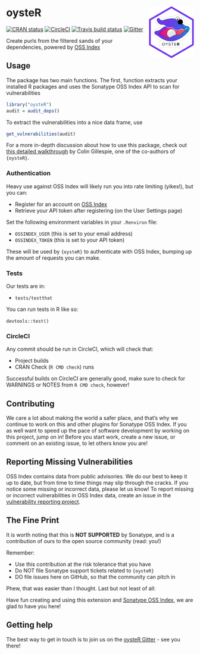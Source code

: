 
<!-- README.md is generated from README.Rmd. Please edit that file -->

# oysteR <a href='https://tidyverse.tidyverse.org'><img src='man/figures/logo.png' align="right" height="138.5" /></a>

[![CRAN
status](https://www.r-pkg.org/badges/version/oysteR)](https://CRAN.R-project.org/package=oysteR)
[![CircleCI](https://circleci.com/gh/sonatype-nexus-community/oysteR.svg?style=shield)](https://circleci.com/gh/sonatype-nexus-community/oysteR)
[![Travis build
status](https://travis-ci.org/sonatype-nexus-community/oysteR.svg?branch=master)](https://travis-ci.org/sonatype-nexus-community/oysteR)
[![Gitter](https://badges.gitter.im/sonatype-nexus-community/oysteR.svg)](https://gitter.im/sonatype-nexus-community/oysteR?utm_source=badge&utm_medium=badge&utm_campaign=pr-badge)

Create purls from the filtered sands of your dependencies, powered by
[OSS Index](https://ossindex.sonatype.org/)

## Usage

The package has two main functions. The first, function extracts your
installed R packages and uses the Sonatype OSS Index API to scan for
vulnerabilities

``` r
library("oysteR")
audit = audit_deps()
```

To extract the vulnerabilities into a nice data frame, use

``` r
get_vulnerabilities(audit)
```

For a more in-depth discussion about how to use this package, check out
[this detailed
walkthrough](https://www.jumpingrivers.com/blog/r-package-vulnerabilities-security/)
by Colin Gillespie, one of the co-authors of `{oysteR}`.

### Authentication

Heavy use against OSS Index will likely run you into rate limiting
(yikes\!), but you can:

  - Register for an account on [OSS
    Index](https://ossindex.sonatype.org/)
  - Retrieve your API token after registering (on the User Settings
    page)

Set the following environment variables in your `.Renviron` file:

  - `OSSINDEX_USER` (this is set to your email address)
  - `OSSINDEX_TOKEN` (this is set to your API token)

These will be used by `{oysteR}` to authenticate with OSS Index, bumping
up the amount of requests you can make.

### Tests

Our tests are in:

  - `tests/testthat`

You can run tests in R like so:

`devtools::test()`

### CircleCI

Any commit should be run in CircleCI, which will check that:

  - Project builds
  - CRAN Check (`R CMD check`) runs

Successful builds on CircleCI are generally good, make sure to check for
WARNINGS or NOTES from `R CMD check`, however\!

## Contributing

We care a lot about making the world a safer place, and that’s why we
continue to work on this and other plugins for Sonatype OSS Index. If
you as well want to speed up the pace of software development by working
on this project, jump on in\! Before you start work, create a new issue,
or comment on an existing issue, to let others know you are\!

## Reporting Missing Vulnerabilities

OSS Index contains data from public advisories. We do our best to keep
it up to date, but from time to time things may slip through the cracks.
If you notice some missing or incorrect data, please let us know\! To
report missing or incorrect vulnerabilities in OSS Index data, create an
issue in the [vulnerability reporting
project](https://github.com/OSSIndex/vulns).

## The Fine Print

It is worth noting that this is **NOT SUPPORTED** by Sonatype, and is a
contribution of ours to the open source community (read: you\!)

Remember:

  - Use this contribution at the risk tolerance that you have
  - Do NOT file Sonatype support tickets related to `{oysteR}`
  - DO file issues here on GitHub, so that the community can pitch in

Phew, that was easier than I thought. Last but not least of all:

Have fun creating and using this extension and [Sonatype OSS
Index](https://ossindex.sonatype.org/), we are glad to have you here\!

## Getting help

The best way to get in touch is to join us on the [oysteR
Gitter](https://gitter.im/sonatype-nexus-community/oysteR) - see you
there\!
